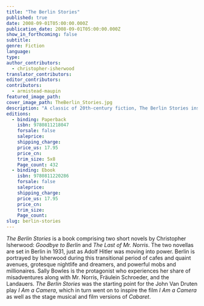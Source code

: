 ```yaml
---
title: "The Berlin Stories"
published: true
date: 2008-09-01T05:00:00.000Z
publication_date: 2008-09-01T05:00:00.000Z
show_in_forthcoming: false
subtitle:
genre: Fiction
language:
type:
author_contributors:
  - christopher-isherwood
translator_contributors:
editor_contributors:
contributors:
  - armistead-maupin
featured_image_path:
cover_image_path: TheBerlin_Stories.jpg
description: "A classic of 20th-century fiction, The Berlin Stories inspired the Broadway musical and Oscar-winning film Cabaret. "
editions:
  - binding: Paperback
    isbn: 9780811218047
    forsale: false
    saleprice:
    shipping_charge:
    price_us: 17.95
    price_cn:
    trim_size: 5x8
    Page_count: 432
  - binding: Ebook
    isbn: 9780811220286
    forsale: false
    saleprice:
    shipping_charge:
    price_us: 17.95
    price_cn:
    trim_size:
    Page_count:
slug: berlin-stories
---
```


_The Berlin Stories_ is a book comprising two short novels by Christopher Isherwood: _Goodbye to Berlin_ and _The Last of Mr. Norris_. The two novellas are set in Berlin in 1931, just as Adolf Hitler was moving into power. Berlin is portrayed by Isherwood during this transitional period of cafes and quaint avenues, grotesque nightlife and dreamers, and powerful mobs and millionaires. Sally Bowles is the protagonist who experiences her share of misadventures along with Mr. Norris, Fräulein Schroeder, and the Landauers. _The Berlin Stories_ was the starting point for the John Van Druten play _I Am a Camera_, which in turn went on to inspire the film _I Am a Camera_ as well as the stage musical and film versions of _Cabaret_.

